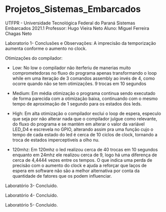 # Projetos_Sistemas_Embarcados
UTFPR - Universidade Tecnológica Federal do Paraná
Sistemas Embarcados 2021.1 
Professor: Hugo Vieira Neto
Aluno: Miguel Ferreira Chagas Neto


Laboratorio 1- Conclusões e Observações:
A imprecisão da temporização aumenta conforme o aumento no clock.

Otimizações do compilador:
- Low: No low o compilador não iterferiu de manerias muito comprometedoras no fluxo do programa
apenas transformando o loop while em uma iteração de 3 comandos assembly ao invés de 4, como ocorre 
quando não se tem otimizações. 9 trocas em 10 segundos

- Medium: Em média otimização o programa continua sendo executado de forma parecida com a otimização baixa, continuando com o mesmo tempo de aproximação de 1 segundo para os estados dos leds.

- High: Em alta otimização o compilador exclui o loop de espera, especulo que seja por não alterar nada que o compilador julgue como relevante, do fluxo do programa e se mantém em alterar o valor da variável LED_D4 e escrevela no GPIO, alterando assim pra uma função cujo o tempo de cada estado do led é cerca de 10 ciclos de clock, tornando a troca de estados imperceptiveis a olho nu.

- 120mhz: Em 120mhz o led realizou cerca de 40 trocas em 10 segundos enquanto em 24mhz ele realizou cerca de 9, logo há uma diferença de cerca de 4,4444 vezes entre os tempos. O que indica uma perda de precisão com o aumento do clock e ajuda a reforçar que laços de espera em software não são a melhor alternativa por conta da quantidade de fatores que os podem influenciar.


Laboratório 3- Concluido.

Laboratório 4- Concluido.

Laboratório 5- Concluido.